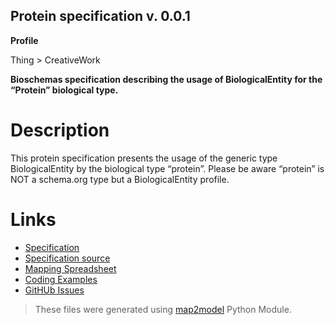 ## Protein specification v. 0.0.1 

**Profile** 

Thing > CreativeWork

**Bioschemas specification describing the usage of BiologicalEntity for the “Protein” biological type.** 

# Description 
This protein specification presents the usage of the generic type BiologicalEntity by the biological type “protein”. Please be aware “protein” is NOT a schema.org type but a BiologicalEntity profile. 
# Links 
- [Specification](http://bioschemas.org/bsc_specs/Protein/specification/)
- [Specification source](specification.html)
- [Mapping Spreadsheet](https://docs.google.com/a/ebi.ac.uk/spreadsheets/d/1QQH4AkzdwPT1Qt5OLmH5HosLpkFU7khwE4Ql9_Cb9ZQ/edit?usp=drivesdk)
- [Coding Examples](https://github.com/BioSchemas/specifications/tree/master/Protein/examples)
- [GitHUb Issues](https://github.com/BioSchemas/bioschemas/labels/type%3A%20Protein)
> These files were generated using [map2model](https://github.com/BioSchemas/map2model) Python Module.